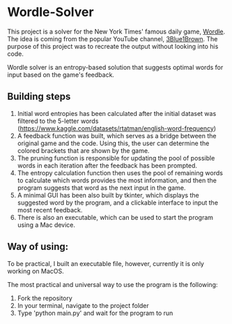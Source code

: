# Wordle-Solver

This project is a solver for the New York Times' famous daily game, [Wordle](https://www.nytimes.com/games/wordle/index.html).
The idea is coming from the popular YouTube channel, [3Blue1Brown](https://www.youtube.com/watch?v=v68zYyaEmEA&t=228s). The purpose of this project was to recreate the output without looking into his code.

Wordle solver is an entropy-based solution that suggests optimal words for input based on the game's feedback. 

## Building steps

1. Initial word entropies has been calculated after the initial dataset was filtered to the 5-letter words (https://www.kaggle.com/datasets/rtatman/english-word-frequency)
2. A feedback function was built, which serves as a bridge between the original game and the code. Using this, the user can determine the colored brackets that are shown by the game.
3. The pruning function is responsible for updating the pool of possible words in each iteration after the feedback has been prompted.
4. The entropy calculation function then uses the pool of remaining words to calculate which words provides the most information, and then the program suggests that word as the next input in the game.
5. A minimal GUI has been also built by tkinter, which displays the suggested word by the program, and a clickable interface to input the most recent feedback.
6. There is also an executable, which can be used to start the program using a Mac device.

## Way of using:
To be practical, I built an executable file, however, currently it is only working on MacOS.

The most practical and universal way to use the program is the following:
1. Fork the repository
2. In your terminal, navigate to the project folder
3. Type 'python main.py' and wait for the program to run

